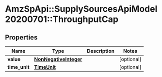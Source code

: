 # AmzSpApi::SupplySourcesApiModel20200701::ThroughputCap

## Properties
Name | Type | Description | Notes
------------ | ------------- | ------------- | -------------
**value** | [**NonNegativeInteger**](NonNegativeInteger.md) |  | [optional] 
**time_unit** | [**TimeUnit**](TimeUnit.md) |  | [optional] 

